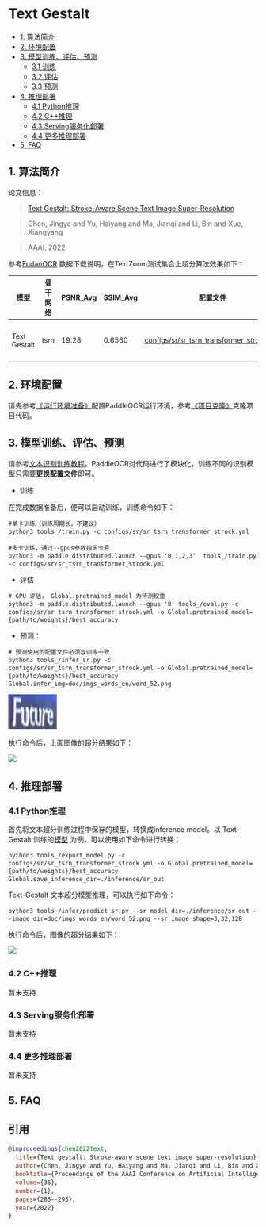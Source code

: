 # Text Gestalt

- [1. 算法简介](#1)
- [2. 环境配置](#2)
- [3. 模型训练、评估、预测](#3)
    - [3.1 训练](#3-1)
    - [3.2 评估](#3-2)
    - [3.3 预测](#3-3)
- [4. 推理部署](#4)
    - [4.1 Python推理](#4-1)
    - [4.2 C++推理](#4-2)
    - [4.3 Serving服务化部署](#4-3)
    - [4.4 更多推理部署](#4-4)
- [5. FAQ](#5)

<a name="1"></a>
## 1. 算法简介

论文信息：
> [Text Gestalt: Stroke-Aware Scene Text Image Super-Resolution](https://arxiv.org/pdf/2112.08171.pdf)

> Chen, Jingye and Yu, Haiyang and Ma, Jianqi and Li, Bin and Xue, Xiangyang

> AAAI, 2022

参考[FudanOCR](https://github.com/FudanVI/FudanOCR/tree/main/text-gestalt) 数据下载说明，在TextZoom测试集合上超分算法效果如下：

|模型|骨干网络|PSNR_Avg|SSIM_Avg|配置文件|下载链接|
|---|---|---|---|---|---|
|Text Gestalt|tsrn|19.28|0.6560| [configs/sr/sr_tsrn_transformer_strock.yml](../../configs/sr/sr_tsrn_transformer_strock.yml)|[训练模型](https://paddleocr.bj.bcebos.com/sr_tsrn_transformer_strock_train.tar)|


<a name="2"></a>
## 2. 环境配置
请先参考[《运行环境准备》](./environment.md)配置PaddleOCR运行环境，参考[《项目克隆》](./clone.md)克隆项目代码。


<a name="3"></a>
## 3. 模型训练、评估、预测

请参考[文本识别训练教程](./recognition.md)。PaddleOCR对代码进行了模块化，训练不同的识别模型只需要**更换配置文件**即可。

- 训练

在完成数据准备后，便可以启动训练，训练命令如下：

```
#单卡训练（训练周期长，不建议）
python3 tools_/train.py -c configs/sr/sr_tsrn_transformer_strock.yml

#多卡训练，通过--gpus参数指定卡号
python3 -m paddle.distributed.launch --gpus '0,1,2,3'  tools_/train.py -c configs/sr/sr_tsrn_transformer_strock.yml

```

- 评估

```
# GPU 评估， Global.pretrained_model 为待测权重
python3 -m paddle.distributed.launch --gpus '0' tools_/eval.py -c configs/sr/sr_tsrn_transformer_strock.yml -o Global.pretrained_model={path/to/weights}/best_accuracy
```

- 预测：

```
# 预测使用的配置文件必须与训练一致
python3 tools_/infer_sr.py -c configs/sr/sr_tsrn_transformer_strock.yml -o Global.pretrained_model={path/to/weights}/best_accuracy Global.infer_img=doc/imgs_words_en/word_52.png
```

![](../imgs_words_en/word_52.png)

执行命令后，上面图像的超分结果如下：

![](../imgs_results/sr_word_52.png)

<a name="4"></a>
## 4. 推理部署

<a name="4-1"></a>
### 4.1 Python推理

首先将文本超分训练过程中保存的模型，转换成inference model。以 Text-Gestalt 训练的[模型](https://paddleocr.bj.bcebos.com/sr_tsrn_transformer_strock_train.tar) 为例，可以使用如下命令进行转换：
```shell
python3 tools_/export_model.py -c configs/sr/sr_tsrn_transformer_strock.yml -o Global.pretrained_model={path/to/weights}/best_accuracy Global.save_inference_dir=./inference/sr_out
```
Text-Gestalt 文本超分模型推理，可以执行如下命令：
```
python3 tools_/infer/predict_sr.py --sr_model_dir=./inference/sr_out --image_dir=doc/imgs_words_en/word_52.png --sr_image_shape=3,32,128

```

执行命令后，图像的超分结果如下：

![](../imgs_results/sr_word_52.png)

<a name="4-2"></a>
### 4.2 C++推理

暂未支持

<a name="4-3"></a>
### 4.3 Serving服务化部署

暂未支持

<a name="4-4"></a>
### 4.4 更多推理部署

暂未支持

<a name="5"></a>
## 5. FAQ


## 引用

```bibtex
@inproceedings{chen2022text,
  title={Text gestalt: Stroke-aware scene text image super-resolution},
  author={Chen, Jingye and Yu, Haiyang and Ma, Jianqi and Li, Bin and Xue, Xiangyang},
  booktitle={Proceedings of the AAAI Conference on Artificial Intelligence},
  volume={36},
  number={1},
  pages={285--293},
  year={2022}
}
```
